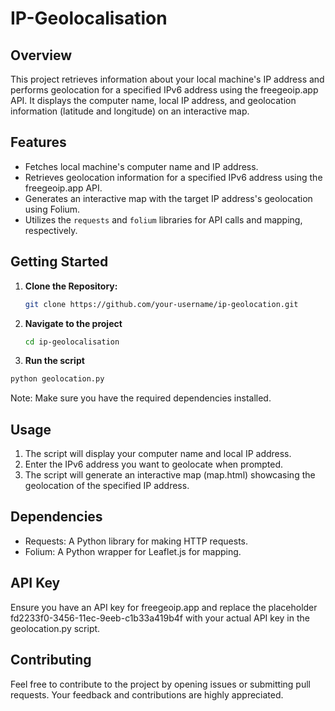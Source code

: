 # IP-Geolocalisation

## Overview
This project retrieves information about your local machine's IP address and performs geolocation for a specified IPv6 address using the freegeoip.app API. It displays the computer name, local IP address, and geolocation information (latitude and longitude) on an interactive map.

## Features
- Fetches local machine's computer name and IP address.
- Retrieves geolocation information for a specified IPv6 address using the freegeoip.app API.
- Generates an interactive map with the target IP address's geolocation using Folium.
- Utilizes the `requests` and `folium` libraries for API calls and mapping, respectively.

## Getting Started
1. **Clone the Repository:**
   ```sh
   git clone https://github.com/your-username/ip-geolocation.git
   ```
2. **Navigate to the project**
   ```sh
   cd ip-geolocalisation
   ``` 
3. **Run the script**
  ```sh
  python geolocation.py
  ```
Note: Make sure you have the required dependencies installed.

## Usage
1. The script will display your computer name and local IP address.
2. Enter the IPv6 address you want to geolocate when prompted.
3. The script will generate an interactive map (map.html) showcasing the geolocation of the specified IP address.

## Dependencies
- Requests: A Python library for making HTTP requests.
- Folium: A Python wrapper for Leaflet.js for mapping.

## API Key
Ensure you have an API key for freegeoip.app and replace the placeholder fd2233f0-3456-11ec-9eeb-c1b33a419b4f with your actual API key in the geolocation.py script.

## Contributing
Feel free to contribute to the project by opening issues or submitting pull requests. Your feedback and contributions are highly appreciated.

